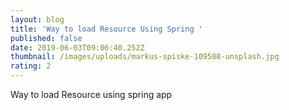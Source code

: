 ```yaml
---
layout: blog
title: 'Way to load Resource Using Spring '
published: false
date: 2019-06-03T09:06:40.252Z
thumbnail: /images/uploads/markus-spiske-109588-unsplash.jpg
rating: 2
---
```

Way to load Resource using spring app

